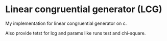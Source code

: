 # Linear congruential generator (LCG)
My implementation for linear congruential generator on c.

Also provide tetst for lcg and params like runs test and chi-square.
